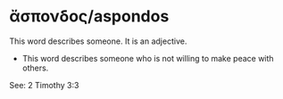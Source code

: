 # ἄσπονδος/aspondos
This word describes someone. It is an adjective.

* This word describes someone who is not willing to make peace with others. 

See: 2 Timothy 3:3

